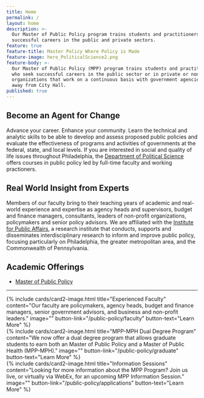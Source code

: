 ```yaml
---
title: Home
permalink: /
layout: home
description: >-
  Our Master of Public Policy program trains students and practitioners who seek
  successful careers in the public and private sectors.
feature: true
feature-title: Master Policy Where Policy is Made
feature-image: hero_PoliticalScience2.png
feature-body: >-
  Our Master of Public Policy (MPP) program trains students and practitioners
  who seek successful careers in the public sector or in private or non-profit
  organizations that work on a continuous basis with government agencies — steps
  away from City Hall.
published: true
---
```

## Become an Agent for Change
Advance your career. Enhance your community.
Learn the technical and analytic skills to be able to develop and assess proposed public policies and evaluate the effectiveness of programs and activities of governments at the federal, state, and local levels. If you are interested in social and quality of life issues throughout Philadelphia, the [Department of Political Science](http://www.cla.temple.edu/politicalscience/) offers courses in public policy led by full-time faculty and working practioners. 

## Real World Insight from Experts
Members of our faculty bring to their teaching years of academic and real-world experience and expertise as  agency heads and supervisors, budget and finance managers, consultants, leaders of non-profit organizations, policymakers and senior policy advisors. We are affiliated with the [Institute for Public Affairs](http://www.cla.temple.edu/ipa/), a research institute that conducts, supports and disseminates interdisciplinary research to inform and improve public policy, focusing particularly on Philadelphia, the greater metropolitan area, and the Commonwealth of Pennsylvania.

## Academic Offerings
- [Master of Public Policy](http://bulletin.temple.edu/graduate/scd/cla/public-policy-mpp/)

___

<div class="row row-wide">
  <div class="col m12 l4">{% include cards/card2-image.html 
    title="Experienced Faculty" 
    content="Our faculty are policymakers, agency heads, budget and finance managers, senior government advisors, and business and non-profit leaders." 
    image="" 
    button-link="/public-policy/faculty" 
    button-text="Learn More" %}
  </div>
  <div class="row row-wide">
    <div class="col m12 l4">{% include cards/card2-image.html 
      title="MPP-MPH Dual Degree Program" 
      content="We now offer a dual degree program that allows graduate students to earn both an Master of Public Policy and a Master of Public Health (MPP-MPH)." 
      image="" 
      button-link="/public-policy/graduate" 
      button-text="Learn More" %}
    </div>
    <div class="row row-wide">
      <div class="col m12 l4">{% include cards/card2-image.html 
        title="Information Sessions" 
        content="Looking for more information about the MPP Program? Join us live, or virtually via WebEx, for an upcoming MPP Information Session." 
        image="" 
        button-link="/public-policy/applications" 
        button-text="Learn More" %}
      </div>
</div>
